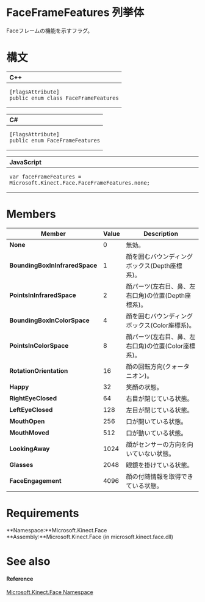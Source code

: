 FaceFrameFeatures 列挙体  
=============================  

Faceフレームの機能を示すフラグ。
<span id="syntaxSection"></span>

構文  
======  

<table>
<colgroup>
<col width="100%" />
</colgroup>
<thead>
<tr class="header">
<th align="left">C++</th>
</tr>
</thead>
<tbody>
<tr class="odd">
<td align="left"><pre><code>[FlagsAttribute]  
public enum class FaceFrameFeatures</code></pre></td>
</tr>
</tbody>
</table>

<table>
<colgroup>
<col width="100%" />
</colgroup>
<thead>
<tr class="header">
<th align="left">C#</th>
</tr>
</thead>
<tbody>
<tr class="odd">
<td align="left"><pre><code>[FlagsAttribute]  
public enum FaceFrameFeatures</code></pre></td>
</tr>
</tbody>
</table>

<table>
<colgroup>
<col width="100%" />
</colgroup>
<thead>
<tr class="header">
<th align="left">JavaScript</th>
</tr>
</thead>
<tbody>
<tr class="odd">
<td align="left"><pre><code>var faceFrameFeatures = Microsoft.Kinect.Face.FaceFrameFeatures.none;</code></pre></td>
</tr>
</tbody>
</table>

<span id="ID4EOC"></span>

Members  
=======  

| Member                         | Value | Description                                  |
|--------------------------------|-------|----------------------------------------------|
| **None**                       | 0     | 無効。                        |
| **BoundingBoxInInfraredSpace** | 1     | 顔を囲むバウンディングボックス(Depth座標系)。 |
| **PointsInInfraredSpace**      | 2     | 顔パーツ(左右目、鼻、左右口角)の位置(Depth座標系)。        |
| **BoundingBoxInColorSpace**    | 4     | 顔を囲むバウンディングボックス(Color座標系)。    |
| **PointsInColorSpace**         | 8     | 顔パーツ(左右目、鼻、左右口角)の位置(Color座標系)。          |
| **RotationOrientation**        | 16    | 顔の回転方向(クォータニオン)。        |
| **Happy**                      | 32    | 笑顔の状態。                  |
| **RightEyeClosed**             | 64    | 右目が閉じている状態。                 |
| **LeftEyeClosed**              | 128   | 左目が閉じている状態。              |
| **MouthOpen**                  | 256   | 口が開いている状態。                |
| **MouthMoved**                 | 512   | 口が動いている状態。              |
| **LookingAway**                | 1024  | 顔がセンサーの方向を向いていない状態。              |
| **Glasses**                    | 2048  | 眼鏡を掛けている状態。                  |
| **FaceEngagement**             | 4096  | 顔の付随情報を取得できている状態。             |

<span id="requirements"></span>

Requirements  
============  

**Namespace:**Microsoft.Kinect.Face  
**Assembly:**Microsoft.Kinect.Face (in microsoft.kinect.face.dll)  

<span id="ID4EVC"></span>

See also  
========  

<span id="ID4EXC"></span>
#### Reference  

[Microsoft.Kinect.Face Namespace](../Kinect.Face.md)  



<!--Please do not edit the data in the comment block below.-->
<!--
TOCTitle : FaceFrameFeatures Enumeration
RLTitle : FaceFrameFeatures Enumeration
KeywordK : FaceFrameFeatures enumeration
KeywordK : Microsoft.Kinect.Face.FaceFrameFeatures enumeration
HelpPriority : 2
KeywordF : Microsoft.Kinect.Face.FaceFrameFeatures
KeywordF : FaceFrameFeatures
KeywordF : Microsoft.Kinect.Face.FaceFrameFeatures
KeywordA : T:Microsoft.Kinect.Face.FaceFrameFeatures
AssetID : T:Microsoft.Kinect.Face.FaceFrameFeatures
Locale : en-us
CommunityContent : 1
APIType : Managed
APILocation : microsoft.kinect.face.dll
APIName : Microsoft.Kinect.Face.FaceFrameFeatures
TargetOS : Windows
TopicType : kbSyntax
DevLang : VB
DevLang : CSharp
DevLang : JavaScript
DevLang : C++
DocSet : K4Wv2
ProjType : K4Wv2Proj
Technology : Kinect for Windows
Product : Kinect for Windows SDK v2
productversion : 20
-->

